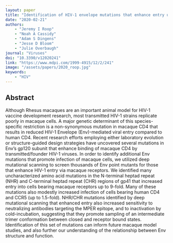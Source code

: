 ```yaml
---
layout: paper
title: "Identification of HIV-1 envelope mutations that enhance entry using macaque CD4 and CCR5"
date: "2020-02-21"
authors: 
    - "Jeremy I Roop"
    - "Noah A Cassidy"
    - "Adam S Dingens"
    - "Jesse D Bloom"
    - "Julie Overbaugh"
journal: "Viruses"
doi: "10.3390/v12020241"
link: "https://www.mdpi.com/1999-4915/12/2/241"
image: "/assets/papers/2020_roop.jpg"
keywords:
    - "HIV"
---
```


## Abstract

Although Rhesus macaques are an important animal model for HIV-1 vaccine development research, most transmitted HIV-1 strains replicate poorly in macaque cells. A major genetic determinant of this species-specific restriction is a non-synonymous mutation in macaque CD4 that results in reduced HIV-1 Envelope (Env)-mediated viral entry compared to human CD4. Recent research efforts employing either laboratory evolution or structure-guided design strategies have uncovered several mutations in Env’s gp120 subunit that enhance binding of macaque CD4 by transmitted/founder HIV-1 viruses. In order to identify additional Env mutations that promote infection of macaque cells, we utilized deep mutational scanning to screen thousands of Env point mutants for those that enhance HIV-1 entry via macaque receptors. We identified many uncharacterized amino acid mutations in the N-terminal heptad repeat (NHR) and C-terminal heptad repeat (CHR) regions of gp41 that increased entry into cells bearing macaque receptors up to 9-fold. Many of these mutations also modestly increased infection of cells bearing human CD4 and CCR5 (up to 1.5-fold). NHR/CHR mutations identified by deep mutational scanning that enhanced entry also increased sensitivity to neutralizing antibodies targeting the MPER epitope, and to inactivation by cold-incubation, suggesting that they promote sampling of an intermediate trimer conformation between closed and receptor bound states. Identification of this set of mutations can inform future macaque model studies, and also further our understanding of the relationship between Env structure and function.